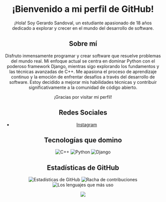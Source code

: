 <div align="center">

# ¡Bienvenido a mi perfil de GitHub!

¡Hola! Soy Gerardo Sandoval, un estudiante apasionado de 18 años dedicado a explorar y crecer en el mundo del desarrollo de software.

## Sobre mí

Disfruto inmensamente programar y crear software que resuelve problemas del mundo real. Mi enfoque actual se centra en dominar Python con el poderoso framework Django, mientras sigo explorando los fundamentos y las técnicas avanzadas de C++. Me apasiona el proceso de aprendizaje continuo y la emoción de enfrentar desafíos a través del desarrollo de software. Estoy decidido a mejorar mis habilidades técnicas y contribuir significativamente a la comunidad de código abierto.

¡Gracias por visitar mi perfil!

## Redes Sociales
- [Instagram](https://instagram.com/yaquea_)

## Tecnologías que domino
![C++](https://img.shields.io/badge/c++-%2300599C.svg?style=for-the-badge&logo=c%2B%2B&logoColor=white)
![Python](https://img.shields.io/badge/python-3670A0?style=for-the-badge&logo=python&logoColor=ffdd54)
![Django](https://img.shields.io/badge/django-%23092E20.svg?style=for-the-badge&logo=django&logoColor=white)

## Estadísticas de GitHub
![Estadísticas de GitHub](https://github-readme-stats.vercel.app/api?username=Yaquea&theme=bear&hide_border=false&include_all_commits=true&count_private=true)
![Racha de contribuciones](https://github-readme-streak-stats.herokuapp.com/?user=Yaquea&theme=bear&hide_border=false)
![Los lenguajes que más uso](https://github-readme-stats.vercel.app/api/top-langs/?username=Yaquea&theme=bear&hide_border=false&include_all_commits=true&count_private=true&layout=compact)

[![](https://visitcount.itsvg.in/api?id=Yaquea&icon=1&color=11)](https://visitcount.itsvg.in)

</div>
